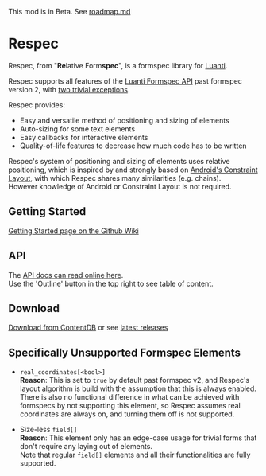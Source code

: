 This mod is in Beta. See [roadmap.md](https://github.com/ZenonSeth/respec/blob/main/roadmap.md)

# Respec
Respec, from "**Re**lative Form**spec**", is a formspec library for [Luanti](https://www.luanti.org).

Respec supports all features of the [Luanti Formspec API](https://github.com/luanti-org/luanti/blob/master/doc/lua_api.md#formspec) past formspec version 2, with [two trivial exceptions](#specifically-unsupported-formspec-elements).

Respec provides:
- Easy and versatile method of positioning and sizing of elements
- Auto-sizing for some text elements
- Easy callbacks for interactive elements
- Quality-of-life features to decrease how much code has to be written

Respec's system of positioning and sizing of elements uses relative positioning, which is inspired by and strongly based on [Android's Constraint Layout](https://developer.android.com/develop/ui/views/layout/constraint-layout), with which Respec shares many similarities (e.g. chains).<br>
However knowledge of Android or Constraint Layout is not required.

## Getting Started
[Getting Started page on the Github Wiki](https://github.com/ZenonSeth/respec/wiki)

## API

The [API docs can read online here](https://github.com/ZenonSeth/respec/blob/main/doc/api.md).<br>
Use the 'Outline' button in the top right to see table of content.

## Download
[Download from ContentDB](https://content.luanti.org/packages/ZenonSeth/respec/) or see [latest releases](https://github.com/ZenonSeth/respec/releases)

## Specifically Unsupported Formspec Elements
- `real_coordinates[<bool>]`<br>
  **Reason**: This is set to `true` by default past formspec v2, and Respec's layout algorithm is build
  with the assumption that this is always enabled. There is also no functional difference in what can be achieved with formspecs by not supporting this element, so Respec assumes real coordinates are always on, and turning them off is not supported.

- Size-less `field[]`<br>
  **Reason**: This element only has an edge-case usage for trivial forms that don't require any laying out of elements.<br>
  Note that regular `field[]` elements and all their functionalities are fully supported.

